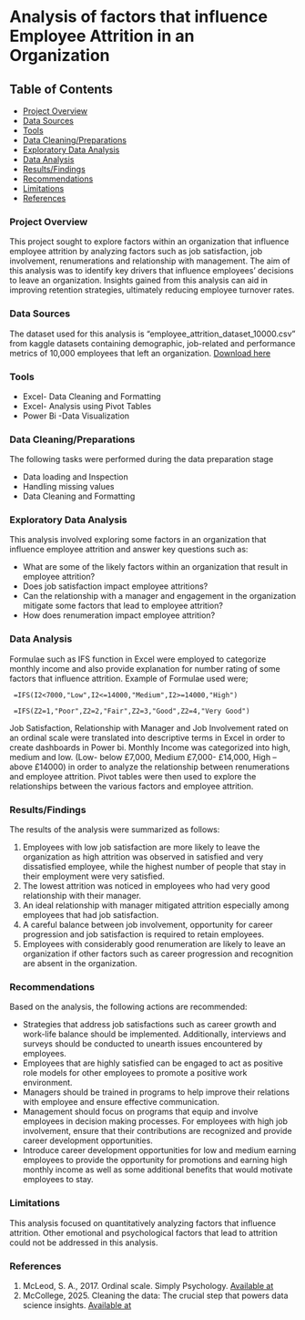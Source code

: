 # Analysis of factors that influence Employee Attrition in an Organization

## Table of Contents
- [Project Overview](#project-overview)
- [Data Sources](#data-sources)
- [Tools](#tools)
- [Data Cleaning/Preparations](#data-cleaningpreparations)
- [Exploratory Data Analysis](exploratory-data-analysis)
- [Data Analysis](#data-analysis)
- [Results/Findings](#resultsfindings)
- [Recommendations](recommendations)
- [Limitations](limitations)
- [References](references)

### Project Overview

This project sought to explore factors within an organization that influence employee attrition by analyzing factors such as job satisfaction, job involvement, renumerations and relationship with management. The aim of this analysis was to identify key drivers that influence employees’ decisions to leave an organization. Insights gained from this analysis can aid in improving retention strategies, ultimately reducing employee turnover rates. 

### Data Sources 

The dataset used for this analysis is “employee_attrition_dataset_10000.csv”  from kaggle datasets containing demographic, job-related and performance metrics of 10,000 employees that left an organization. [Download here](https://www.kaggle.com/datasets/ziya07/employee-attrition-prediction-dataset)  

### Tools

- Excel- Data Cleaning and Formatting
- Excel- Analysis using Pivot Tables 
- Power Bi -Data Visualization

### Data Cleaning/Preparations 

The following tasks were performed during the data preparation stage
- Data loading and Inspection 
- Handling missing values
- Data Cleaning and Formatting

### Exploratory Data Analysis 

This analysis involved exploring some factors in an organization that influence employee attrition and answer key questions such as: 
- What are some of the likely factors within an organization that result in employee attrition? 
- Does job satisfaction impact employee attritions? 
- Can the relationship with a manager and engagement in the organization mitigate some factors that lead to employee attrition? 
- How does renumeration impact employee attrition?

### Data Analysis 

Formulae such as IFS function in Excel were employed to categorize monthly income and also provide explanation for number rating of some factors that influence attrition. 
Example of Formulae used were;

``` =IFS(I2<7000,"Low",I2<=14000,"Medium",I2>=14000,"High")```				

``` =IFS(Z2=1,"Poor",Z2=2,"Fair",Z2=3,"Good",Z2=4,"Very Good")``` 

Job Satisfaction, Relationship with Manager and Job Involvement rated on an ordinal scale were translated into descriptive terms in Excel in order to create dashboards in Power bi. Monthly Income was categorized into high, medium and low. (Low- below £7,000, Medium £7,000- £14,000, High – above £14000) in order to analyze the relationship between renumerations and employee attrition. Pivot tables were then used to explore the relationships between the various factors and employee attrition. 

### Results/Findings 

The results of the analysis were summarized as follows: 

1. Employees with low job satisfaction are more likely to leave the organization as high attrition was observed in satisfied and very dissatisfied employee, while the highest number of people that stay in their employment were very satisfied.
2. The lowest attrition was noticed in employees who had very good relationship with their manager.
3. An ideal relationship with manager mitigated attrition especially among employees that had job satisfaction.
4. A careful balance between job involvement, opportunity for career progression and job satisfaction is required to retain employees.
5. Employees with considerably good renumeration are likely to leave an organization if other factors such as career progression and recognition are absent in the organization.

### Recommendations  

Based on the analysis, the following actions are recommended:
- Strategies that address job satisfactions such as career growth and work-life balance should be implemented. Additionally, interviews and surveys should be conducted to unearth issues encountered by employees. 
- Employees that are highly satisfied can be engaged to act as positive role models for other employees to promote a positive work environment. 
- Managers should be trained in programs to help improve their relations with employee and ensure effective communication. 
- Management should focus on programs that equip and involve employees in decision making processes. For employees with high job involvement, ensure that their contributions are recognized and provide career development opportunities.  
- Introduce career development opportunities for low and medium earning employees to provide the opportunity for promotions and earning high monthly income as well as some additional benefits that would motivate employees to stay.

### Limitations 

This analysis focused on quantitatively analyzing factors that influence attrition. Other emotional and psychological factors that lead to attrition could not be addressed in this analysis. 

### References 

1. McLeod, S. A., 2017. Ordinal scale. Simply Psychology. [Available at](https://www.simplypsychology.org/ordinal-scale.html)
2. McCollege, 2025. Cleaning the data: The crucial step that powers data science insights. [Available at](https://mccollege.edu/data-science/about-the-career-data-science/cleaning-the-data-the-crucial-step-that-powers-data-science-insights/) 
